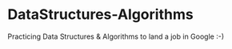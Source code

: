 # DataStructures-Algorithms
Practicing Data Structures &amp; Algorithms to land a job in Google :-)
